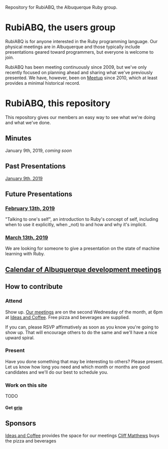 Repository for RubiABQ, the Albuquerque Ruby group.

# RubiABQ, the users group

RubiABQ is for anyone interested in the Ruby programming language.
Our physical meetings are in Albuquerque and those typically include
presentations geared toward programmers, but everyone is welcome to
join.

RubiABQ has been meeting continuously since 2009, but we've only
recently focused on planning ahead and sharing what we've previously
presented.  We have, however, been on
[Meetup](https://www.meetup.com/Rubyists-in-Albuquerque/) since 2010,
which at least provides a minimal historical record.

# RubiABQ, this repository

This repository gives our members an easy way to see what we're doing
and what we've done.

## Minutes

January 9th, 2019, _coming soon_

## Past Presentations

[January 9th, 2019](presentations/20190109/new_year.md)

## Future Presentations

### [February 13th, 2019](https://www.meetup.com/Rubyists-in-Albuquerque/events/zqfxjpyzdbrb/)
"Talking to one's self", an introduction to Ruby's concept of self, including when to
use it explicitly, when _not) to and how and why it's implicit.

### [March 13th, 2019](https://www.meetup.com/Rubyists-in-Albuquerque/events/zqfxjpyzfbrb/)
We are looking for someone to give a presentation on the state of machine learning
with Ruby.

## [Calendar of Albuquerque development meetings](http://www.abqcoworking.com/events/)

## How to contribute

### Attend
Show up.  [Our meetings](https://www.meetup.com/Rubyists-in-Albuquerque/events/)
are on the second Wednesday of the month, at 6pm
at [Ideas and Coffee](https://www.ideasandcoffee.com/).  Free pizza and beverages are supplied.

If you can, please RSVP affirmatively as soon as you know you're going to
show up. That will encourage others to do the same and we'll have a nice upward spiral.

### Present

Have you done something that may be interesting to others? Please present.  Let us know
how long you need and which month or months are good candidates and we'll do our best
to schedule you.

### Work on this site

TODO

#### Get [grip](https://github.com/joeyespo/grip)


## Sponsors

[Ideas and Coffee](https://www.ideasandcoffee.com) provides the space for our meetings
[Cliff Matthews](mailto:clifford.t.matthews@gmail.com) buys the pizza and beverages
